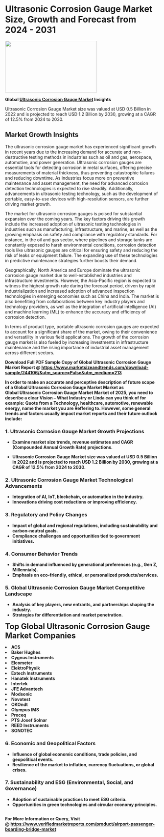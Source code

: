 <H1>Ultrasonic Corrosion Gauge Market Size, Growth and Forecast from 2024 - 2031</H1><img class="aligncenter size-medium wp-image-584254" src="https://thirdeyenews.in/wp-content/uploads/2024/09/Global-Market-Research-300x168.jpeg" alt="" width="300" height="168" /><p><strong>Global&nbsp;<a href="https://www.marketsizeandtrends.com/download-sample/244106/&amp;utm_source=Pulse&amp;utm_medium=213">Ultrasonic Corrosion Gauge Market</a> Insights</strong></p><p>Ultrasonic Corrosion Gauge Market size was valued at USD 0.5 Billion in 2022 and is projected to reach USD 1.2 Billion by 2030, growing at a CAGR of 12.5% from 2024 to 2030.</p><p><h2>Market Growth Insights</h2> <p>The ultrasonic corrosion gauge market has experienced significant growth in recent years due to the increasing demand for accurate and non-destructive testing methods in industries such as oil and gas, aerospace, automotive, and power generation. Ultrasonic corrosion gauges are essential tools for detecting corrosion in metal surfaces, offering precise measurements of material thickness, thus preventing catastrophic failures and reducing downtime. As industries focus more on preventive maintenance and asset management, the need for advanced corrosion detection technologies is expected to rise steadily. Additionally, advancements in ultrasonic testing technology, such as the development of portable, easy-to-use devices with high-resolution sensors, are further driving market growth.</p> <p><strong></strong></p> <p>The market for ultrasonic corrosion gauges is poised for substantial expansion over the coming years. The key factors driving this growth include the increased adoption of ultrasonic testing technologies in industries such as manufacturing, infrastructure, and marine, as well as the growing emphasis on safety and compliance with regulatory standards. For instance, in the oil and gas sector, where pipelines and storage tanks are constantly exposed to harsh environmental conditions, corrosion detection tools like ultrasonic gauges are critical for ensuring safety and reducing the risk of leaks or equipment failure. The expanding use of these technologies in predictive maintenance strategies further boosts their demand.</p> <p>Geographically, North America and Europe dominate the ultrasonic corrosion gauge market due to well-established industries and infrastructure investments. However, the Asia-Pacific region is expected to witness the highest growth rate during the forecast period, driven by rapid industrialization and increased adoption of advanced inspection technologies in emerging economies such as China and India. The market is also benefiting from collaborations between key industry players and technology providers, as well as the integration of artificial intelligence (AI) and machine learning (ML) to enhance the accuracy and efficiency of corrosion detection.</p> <p>In terms of product type, portable ultrasonic corrosion gauges are expected to account for a significant share of the market, owing to their convenience and versatility in various field applications. The growth of the corrosion gauge market is also fueled by increasing investments in infrastructure maintenance and the rising importance of industrial asset management across different sectors.</p> <p><strong></p><p><span class=""><strong>Download Full PDF Sample Copy of Global Ultrasonic Corrosion Gauge Market Report</strong> @ <a href="https://www.marketsizeandtrends.com/download-sample/244106/&amp;utm_source=Pulse&amp;utm_medium=213" target="_blank">https://www.marketsizeandtrends.com/download-sample/244106/&amp;utm_source=Pulse&amp;utm_medium=213</a></span></p><p>In order to make an accurate and perceptive description of future scope of a Global&nbsp;Ultrasonic Corrosion Gauge Market Market as Global&nbsp;Ultrasonic Corrosion Gauge Market Market of 2025, you need to describe a clear Vision &ndash; What Industry or Linda can you think of for example: Quote from a Technology, healthcare, automotive, renewable energy, name the market you are Reffering to. However, some general trends and factors usually impact market reports and their future outlook include:</p><h3>1.&nbsp;<strong>Ultrasonic Corrosion Gauge Market Growth Projections</strong></h3><ul><li>Examine market size trends, revenue estimates and CAGR (Compounded Annual Growth Rate) projections.</li><li><p>Ultrasonic Corrosion Gauge Market size was valued at USD 0.5 Billion in 2022 and is projected to reach USD 1.2 Billion by 2030, growing at a CAGR of 12.5% from 2024 to 2030.</p></li></ul><h3>2.&nbsp;<strong>Ultrasonic Corrosion Gauge Market Technological Advancements</strong></h3><ul><li>Integration of AI, IoT, blockchain, or automation in the industry.</li><li>Innovations driving cost reductions or improving efficiency.</li></ul><h3>3.&nbsp;<strong>Regulatory and Policy Changes</strong></h3><ul><li>Impact of global and regional regulations, including sustainability and carbon-neutral goals.</li><li>Compliance challenges and opportunities tied to government initiatives.</li></ul><h3>4.&nbsp;<strong>Consumer Behavior Trends</strong></h3><ul><li>Shifts in demand influenced by generational preferences (e.g., Gen Z, Millennials).</li><li>Emphasis on eco-friendly, ethical, or personalized products/services.</li></ul><h3>5.&nbsp;<strong>Global Ultrasonic Corrosion Gauge Market Competitive Landscape</strong></h3><ul><li>Analysis of key players, new entrants, and partnerships shaping the industry.</li><li>Strategies for differentiation and market penetration.</li></ul><p data-pm-slice="1 1 []"><span style="color: inherit; font-family: inherit; font-size: 25px;">Top Global Ultrasonic Corrosion Gauge Market Companies</span></p><div class="" data-test-id=""><p><li>ACS</li><li> Baker Hughes</li><li> Cygnus Instruments</li><li> Elcometer</li><li> ElektroPhysik</li><li> Extech Instruments</li><li> Hanatek Instruments</li><li> Intertek</li><li> JFE Advantech</li><li> Modsonic</li><li> Novotest</li><li> OKOndt</li><li> Olympus IMS</li><li> Proceq</li><li> PTS Josef Solnar</li><li> REED Instruments</li><li> SONOTEC</li></p></div><h3>6.&nbsp;<strong>Economic and Geopolitical Factors</strong></h3><ul><li>Influence of global economic conditions, trade policies, and geopolitical events.</li><li>Resilience of the market to inflation, currency fluctuations, or global crises.</li></ul><h3>7.&nbsp;<strong>Sustainability and ESG (Environmental, Social, and Governance)</strong></h3><ul><li>Adoption of sustainable practices to meet ESG criteria.</li><li>Opportunities in green technologies and circular economy principles.</li></ul><h2><strong style="font-size: 14px;">For More Information or Query, Visit @&nbsp;</strong><a style="background-color: #ffffff; font-size: 14px;" href="https://www.marketsizeandtrends.com/report/ultrasonic-corrosion-gauge-market/" target="_blank">https://www.verifiedmarketreports.com/product/airport-passenger-boarding-bridge-market</a></h2>
